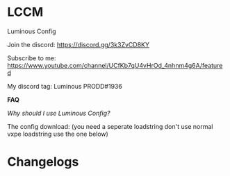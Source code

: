 # LCCM
Luminous Config

Join the discord: https://discord.gg/3k3ZvCD8KY

Subscribe to me: https://www.youtube.com/channel/UCfKb7qU4vHrOd_4nhnm4g6A/featured

My discord tag: Luminous PRODD#1936

**FAQ**

*Why should I use Luminous Config?*

The config download:
(you need a seperate loadstring don't use normal vxpe loadstring use the one below)


# Changelogs
